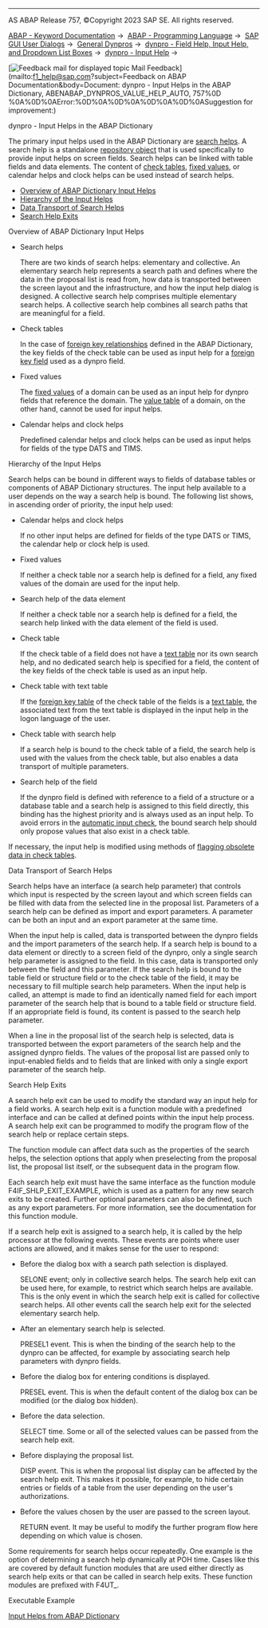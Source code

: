   

* * *

AS ABAP Release 757, ©Copyright 2023 SAP SE. All rights reserved.

[ABAP - Keyword Documentation](https://help.sap.com/doc/abapdocu_757_index_htm/7.57/en-US/abenabap.htm) →  [ABAP - Programming Language](https://help.sap.com/doc/abapdocu_757_index_htm/7.57/en-US/abenabap_reference.htm) →  [SAP GUI User Dialogs](https://help.sap.com/doc/abapdocu_757_index_htm/7.57/en-US/abenabap_screens.htm) →  [General Dynpros](https://help.sap.com/doc/abapdocu_757_index_htm/7.57/en-US/abenabap_dynpros.htm) →  [dynpro - Field Help, Input Help, and Dropdown List Boxes](https://help.sap.com/doc/abapdocu_757_index_htm/7.57/en-US/abenabap_dynpros_help.htm) →  [dynpro - Input Help](https://help.sap.com/doc/abapdocu_757_index_htm/7.57/en-US/abenabap_dynpros_value_help.htm) → 

 [![](Mail.gif?object=Mail.gif&sap-language=EN "Feedback mail for displayed topic") Mail Feedback](mailto:f1_help@sap.com?subject=Feedback on ABAP Documentation&body=Document: dynpro - Input Helps in the ABAP Dictionary, ABENABAP_DYNPROS_VALUE_HELP_AUTO, 757%0D
%0A%0D%0AError:%0D%0A%0D%0A%0D%0A%0D%0ASuggestion for improvement:)

dynpro - Input Helps in the ABAP Dictionary

The primary input helps used in the ABAP Dictionary are [search helps](https://help.sap.com/doc/abapdocu_757_index_htm/7.57/en-US/abensearch_help_glosry.htm "Glossary Entry"). A search help is a standalone [repository object](https://help.sap.com/doc/abapdocu_757_index_htm/7.57/en-US/abenrepository_object_glosry.htm "Glossary Entry") that is used specifically to provide input helps on screen fields. Search helps can be linked with table fields and data elements. The content of [check tables](https://help.sap.com/doc/abapdocu_757_index_htm/7.57/en-US/abencheck_table_glosry.htm "Glossary Entry"), [fixed values](https://help.sap.com/doc/abapdocu_757_index_htm/7.57/en-US/abenfixed_value_glosry.htm "Glossary Entry"), or calendar helps and clock helps can be used instead of search helps.

-   [Overview of ABAP Dictionary Input Helps](#@@ITOC@@ABENABAP_DYNPROS_VALUE_HELP_AUTO_1)
-   [Hierarchy of the Input Helps](#@@ITOC@@ABENABAP_DYNPROS_VALUE_HELP_AUTO_2)
-   [Data Transport of Search Helps](#@@ITOC@@ABENABAP_DYNPROS_VALUE_HELP_AUTO_3)
-   [Search Help Exits](#@@ITOC@@ABENABAP_DYNPROS_VALUE_HELP_AUTO_4)

Overview of ABAP Dictionary Input Helps   

-   Search helps
    
    There are two kinds of search helps: elementary and collective. An elementary search help represents a search path and defines where the data in the proposal list is read from, how data is transported between the screen layout and the infrastructure, and how the input help dialog is designed. A collective search help comprises multiple elementary search helps. A collective search help combines all search paths that are meaningful for a field.
    
-   Check tables
    
    In the case of [foreign key relationships](https://help.sap.com/doc/abapdocu_757_index_htm/7.57/en-US/abenforeign_key_dependency_glosry.htm "Glossary Entry") defined in the ABAP Dictionary, the key fields of the check table can be used as input help for a [foreign key field](https://help.sap.com/doc/abapdocu_757_index_htm/7.57/en-US/abenforeign_key_field_glosry.htm "Glossary Entry") used as a dynpro field.
    
-   Fixed values
    
    The [fixed values](https://help.sap.com/doc/abapdocu_757_index_htm/7.57/en-US/abenfixed_value_glosry.htm "Glossary Entry") of a domain can be used as an input help for dynpro fields that reference the domain. The [value table](https://help.sap.com/doc/abapdocu_757_index_htm/7.57/en-US/abenvalue_table_glosry.htm "Glossary Entry") of a domain, on the other hand, cannot be used for input helps.
    
-   Calendar helps and clock helps
    
    Predefined calendar helps and clock helps can be used as input helps for fields of the type DATS and TIMS.
    

Hierarchy of the Input Helps   

Search helps can be bound in different ways to fields of database tables or components of ABAP Dictionary structures. The input help available to a user depends on the way a search help is bound. The following list shows, in ascending order of priority, the input help used:

-   Calendar helps and clock helps
    
    If no other input helps are defined for fields of the type DATS or TIMS, the calendar help or clock help is used.
    
-   Fixed values
    
    If neither a check table nor a search help is defined for a field, any fixed values of the domain are used for the input help.
    
-   Search help of the data element
    
    If neither a check table nor a search help is defined for a field, the search help linked with the data element of the field is used.
    
-   Check table
    
    If the check table of a field does not have a [text table](https://help.sap.com/doc/abapdocu_757_index_htm/7.57/en-US/abentext_table_glosry.htm "Glossary Entry") nor its own search help, and no dedicated search help is specified for a field, the content of the key fields of the check table is used as an input help.
    
-   Check table with text table
    
    If the [foreign key table](https://help.sap.com/doc/abapdocu_757_index_htm/7.57/en-US/abenforeign_key_table_glosry.htm "Glossary Entry") of the check table of the fields is a [text table](https://help.sap.com/doc/abapdocu_757_index_htm/7.57/en-US/abentext_table_glosry.htm "Glossary Entry"), the associated text from the text table is displayed in the input help in the logon language of the user.
    
-   Check table with search help
    
    If a search help is bound to the check table of a field, the search help is used with the values from the check table, but also enables a data transport of multiple parameters.
    
-   Search help of the field
    
    If the dynpro field is defined with reference to a field of a structure or a database table and a search help is assigned to this field directly, this binding has the highest priority and is always used as an input help. To avoid errors in the [automatic input check](https://help.sap.com/doc/abapdocu_757_index_htm/7.57/en-US/abenabap_dynpros_checks_auto.htm), the bound search help should only propose values that also exist in a check table.
    

If necessary, the input help is modified using methods of [flagging obsolete data in check tables](https://help.sap.com/doc/abapdocu_757_index_htm/7.57/en-US/abenddic_deprecation.htm).

Data Transport of Search Helps   

Search helps have an interface (a search help parameter) that controls which input is respected by the screen layout and which screen fields can be filled with data from the selected line in the proposal list. Parameters of a search help can be defined as import and export parameters. A parameter can be both an input and an export parameter at the same time.

When the input help is called, data is transported between the dynpro fields and the import parameters of the search help. If a search help is bound to a data element or directly to a screen field of the dynpro, only a single search help parameter is assigned to the field. In this case, data is transported only between the field and this parameter. If the search help is bound to the table field or structure field or to the check table of the field, it may be necessary to fill multiple search help parameters. When the input help is called, an attempt is made to find an identically named field for each import parameter of the search help that is bound to a table field or structure field. If an appropriate field is found, its content is passed to the search help parameter.

When a line in the proposal list of the search help is selected, data is transported between the export parameters of the search help and the assigned dynpro fields. The values of the proposal list are passed only to input-enabled fields and to fields that are linked with only a single export parameter of the search help.

Search Help Exits   

A search help exit can be used to modify the standard way an input help for a field works. A search help exit is a function module with a predefined interface and can be called at defined points within the input help process. A search help exit can be programmed to modify the program flow of the search help or replace certain steps.

The function module can affect data such as the properties of the search helps, the selection options that apply when preselecting from the proposal list, the proposal list itself, or the subsequent data in the program flow.

Each search help exit must have the same interface as the function module F4IF\_SHLP\_EXIT\_EXAMPLE, which is used as a pattern for any new search exits to be created. Further optional parameters can also be defined, such as any export parameters. For more information, see the documentation for this function module.

If a search help exit is assigned to a search help, it is called by the help processor at the following events. These events are points where user actions are allowed, and it makes sense for the user to respond:

-   Before the dialog box with a search path selection is displayed.
    
    SELONE event; only in collective search helps. The search help exit can be used here, for example, to restrict which search helps are available. This is the only event in which the search help exit is called for collective search helps. All other events call the search help exit for the selected elementary search help.
    
-   After an elementary search help is selected.
    
    PRESEL1 event. This is when the binding of the search help to the dynpro can be affected, for example by associating search help parameters with dynpro fields.
    
-   Before the dialog box for entering conditions is displayed.
    
    PRESEL event. This is when the default content of the dialog box can be modified (or the dialog box hidden).
    
-   Before the data selection.
    
    SELECT time. Some or all of the selected values can be passed from the search help exit.
    
-   Before displaying the proposal list.
    
    DISP event. This is when the proposal list display can be affected by the search help exit. This makes it possible, for example, to hide certain entries or fields of a table from the user depending on the user's authorizations.
    
-   Before the values chosen by the user are passed to the screen layout.
    
    RETURN event. It may be useful to modify the further program flow here depending on which value is chosen.
    

Some requirements for search helps occur repeatedly. One example is the option of determining a search help dynamically at POH time. Cases like this are covered by default function modules that are used either directly as search help exits or that can be called in search help exits. These function modules are prefixed with F4UT\_.

Executable Example

[Input Helps from ABAP Dictionary](https://help.sap.com/doc/abapdocu_757_index_htm/7.57/en-US/abendynpro_f4_help_dic_abexa.htm)